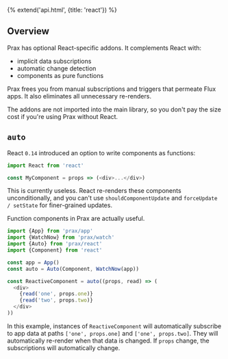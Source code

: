 {% extend('api.html', {title: 'react'}) %}

## Overview

Prax has optional React-specific addons. It complements React with:
* implicit data subscriptions
* automatic change detection
* components as pure functions

Prax frees you from manual subscriptions and triggers that permeate Flux apps.
It also eliminates all unnecessary re-renders.

The addons are not imported into the main library, so you don't pay the size
cost if you're using Prax without React.

## `auto`

React `0.14` introduced an option to write components as functions:

```javascript
import React from 'react'

const MyComponent = props => (<div>...</div>)
```

This is currently useless. React re-renders these components unconditionally,
and you can't use `shouldComponentUpdate` and `forceUpdate / setState` for
finer-grained updates.

Function components in Prax are actually useful.

```javascript
import {App} from 'prax/app'
import {WatchNow} from 'prax/watch'
import {Auto} from 'prax/react'
import {Component} from 'react'

const app = App()
const auto = Auto(Component, WatchNow(app))

const ReactiveComponent = auto((props, read) => (
  <div>
    {read('one', props.one)}
    {read('two', props.two)}
  </div>
))
```

In this example, instances of `ReactiveComponent` will automatically subscribe
to app data at paths `['one', props.one]` and `['one', props.two]`. They will
automatically re-render when that data is changed. If `props` change, the
subscriptions will automatically change.
